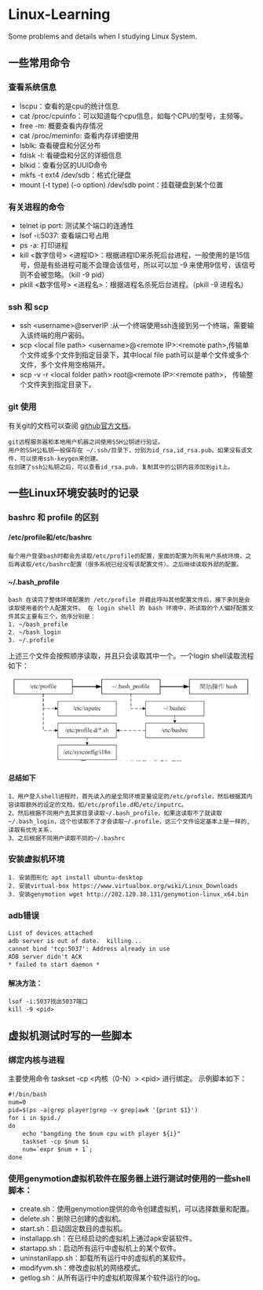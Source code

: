 # Linux-Learning
Some problems and details when I studying Linux System.

## 一些常用命令
### 查看系统信息
* lscpu：查看的是cpu的统计信息.
* cat /proc/cpuinfo：可以知道每个cpu信息，如每个CPU的型号，主频等。
* free -m: 概要查看内存情况
* cat /proc/meminfo:  查看内存详细使用
* lsblk: 查看硬盘和分区分布
* fdisk -l: 看硬盘和分区的详细信息
* blkid：查看分区的UUID命令
* mkfs -t ext4 /dev/sdb：格式化硬盘
* mount (-t type) (-o option) /dev/sdb point：挂载硬盘到某个位置
### 有关进程的命令
* telnet ip port: 测试某个端口的连通性
* lsof -i:5037: 查看端口号占用
* ps -a: 打印进程
* kill <数字信号> <进程ID>：根据进程ID来杀死后台进程，一般使用的是15信号，但是有些进程可能不会理会该信号，所以可以加 -9 来使用9信号，该信号则不会被忽略。（kill -9 pid）
* pkill <数字信号> <进程名>：根据进程名杀死后台进程。（pkill -9 进程名）
### ssh 和 scp 
* ssh \<username>@serverIP :从一个终端使用ssh连接到另一个终端，需要输入该终端的用户密码。
* scp \<local file path> \<username>@\<remote IP>:\<remote path>,传输单个文件或多个文件到指定目录下，其中local file path可以是单个文件或多个文件，多个文件用空格隔开。
* scp -v -r \<local folder path> root@\<remote IP>:\<remote path>， 传输整个文件夹到指定目录下。

### git 使用
有关git的文档可以查阅 [github官方文档](https://docs.github.com/cn)。

    git远程服务器和本地用户机器之间使用SSH公钥进行验证。
    用户的SSH公私钥一般保存在 ~/.ssh/目录下，分别为id_rsa,id_rsa.pub。如果没有该文件，可以使用ssh-keygen来创建。
    在创建了ssh公私钥之后，可以查看id_rsa.pub，复制其中的公钥内容添加到git上。



## 一些Linux环境安装时的记录
### bashrc 和 profile 的区别
#### /etc/profile和/etc/bashrc
    每个用户登录bash时都会先读取/etc/profile的配置，里面的配置为所有用户系统环境，之后再读取/etc/bashrc配置（很多系统已经没有该配置文件）。之后继续读取外部的配置。
#### ~/.bash_profile 
    bash 在读完了整体环境配置的 /etc/profile 并藉此呼叫其他配置文件后，接下来则是会读取使用者的个人配置文件。 在 login shell 的 bash 环境中，所读取的个人偏好配置文件其实主要有三个，依序分别是：
    1. ~/bash_profile
    2. ~/bash_login
    3. ~/.profile
上述三个文件会按照顺序读取，并且只会读取其中一个。一个login shell读取流程如下：

 ![login shell](pictures/loginshell读取流程.png "login shell")
#### 总结如下
    1、用户登入shell进程时，首先读入的是全局环境变量设定的/etc/profile，然后根据其内容读取额外的设定的文档，如/etc/profile.d和/etc/inputrc。
    2、然后根据不同用户去其家目录读取~/.bash_profile，如果这读取不了就读取~/.bash_login，这个也读取不了才会读取~/.profile，这三个文件设定基本上是一样的, 读取有优先关系.
    3、之后根据不同用户读取不同的~/.bashrc
### 安装虚拟机环境
    1. 安装图形化 apt install ubuntu-desktop
    2. 安装virtual-box https://www.virtualbox.org/wiki/Linux_Downloads
    3. 安装genymotion wget http://202.120.38.131/genymotion-linux_x64.bin
### adb错误
    List of devices attached
    adb server is out of date.  killing...
    cannot bind 'tcp:5037': Address already in use
    ADB server didn't ACK
    * failed to start daemon *

#### 解决方法： 

    lsof -i:5037找出5037端口
    kill -9 <pid>

## 虚拟机测试时写的一些脚本
### 绑定内核与进程
主要使用命令 taskset -cp <内核（0-N）> \<pid> 进行绑定。
示例脚本如下：

    #!/bin/bash
    num=0
    pid=$(ps -a|grep player|grep -v grep|awk '{print $1}')
    for i in $pid./
    do
        echo "bangding the $num cpu with player ${i}"
        taskset -cp $num $i
        num=`expr $num + 1`;
    done

### 使用genymotion虚拟机软件在服务器上进行测试时使用的一些shell脚本：
* create.sh：使用genymotion提供的命令创建虚拟机，可以选择数量和配置。
* delete.sh：删除已创建的虚拟机。
* start.sh：启动固定数目的虚拟机。
* installapp.sh：在已经启动的虚拟机上通过apk安装软件。
* startapp.sh：启动所有运行中虚拟机上的某个软件。
* uninstanllapp.sh：卸载所有运行中的虚拟机的某软件。
* modifyvm.sh：修改虚拟机的网络模式。
* getlog.sh：从所有运行中的虚拟机取得某个软件运行的log。